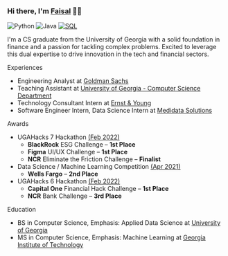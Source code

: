 ### Hi there, I'm [Faisal](https://www.linkedin.com/in/faisal75/) 👋🏼

![Python](https://img.shields.io/badge/Python-black?logo=python&logoColor=FFF&style=flat-square)
![Java](https://img.shields.io/badge/Java-black?logo=openjdk&logoColor=FFF&style=flat-square)
[![SQL](https://img.shields.io/badge/SQL-black?style=flat&logo=mysql&logoColor=white)](https://www.mysql.com/)

I'm a CS graduate from the University of Georgia with a solid foundation in finance and a passion for tackling complex problems. Excited to leverage this dual expertise to drive innovation in the tech and financial sectors. 

Experiences
- Engineering Analyst at [Goldman Sachs](https://www.goldmansachs.com/)
- Teaching Assistant at [University of Georgia - Computer Science Department](https://www.cs.uga.edu/)
- Technology Consultant Intern at [Ernst & Young](https://www.ey.com/en_us)
- Software Engineer Intern, Data Science Intern at [Medidata Solutions](https://www.medidata.com/en/)

Awards
- UGAHacks 7 Hackathon [(Feb 2022)](https://www.linkedin.com/posts/faisal75_blackrock-hackathon-presentation-1st-activity-6901653956213510144-mBvw)
  - **BlackRock** ESG Challenge – **1st Place**
  - **Figma** UI/UX Challenge – **1st Place**
  - **NCR** Eliminate the Friction Challenge – **Finalist**
- Data Science / Machine Learning Competition [(Apr 2021)](https://www.linkedin.com/posts/faisal75_wells-fargo-hackathon-presentation-2nd-activity-6792461988401344514-0Fsf)
  - **Wells Fargo** – **2nd Place**
- UGAHacks 6 Hackathon [(Feb 2022)](https://www.linkedin.com/posts/faisal75_hackathon-covid-innovative-activity-6764602294932652032-jOr2)
  - **Capital One** Financial Hack Challenge – **1st Place**
  - **NCR** Bank Challenge – **3rd Place**
 
Education
- BS in Computer Science, Emphasis: Applied Data Science at [University of Georgia](https://www.cs.uga.edu/)
- MS in Computer Science, Emphasis: Machine Learning at [Georgia Institute of Technology](https://www.cc.gatech.edu/)
